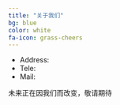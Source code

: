 ```yaml
---
title: "关于我们"
bg: blue
color: white
fa-icon: grass-cheers
---
```


+ Address:  
+ Tele:
+ Mail:

未来正在因我们而改变，敬请期待

